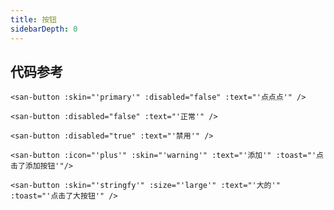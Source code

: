 ```yaml
---
title: 按钮
sidebarDepth: 0
---
```


<san-button :skin="'primary'" :disabled="false" :text="'点点点'" />

<san-button :disabled="false" :text="'正常'" />

<san-button :disabled="true" :text="'禁用'" />

<san-button :icon="'plus'" :skin="'warning'" :text="'添加'" :toast="'点击了添加按钮'"/>

<san-button :skin="'stringfy'" :size="'large'" :text="'大的'" :toast="'点击了大按钮'" />

## 代码参考


    <san-button :skin="'primary'" :disabled="false" :text="'点点点'" />

    <san-button :disabled="false" :text="'正常'" />

    <san-button :disabled="true" :text="'禁用'" />

    <san-button :icon="'plus'" :skin="'warning'" :text="'添加'" :toast="'点击了添加按钮'"/>

    <san-button :skin="'stringfy'" :size="'large'" :text="'大的'" :toast="'点击了大按钮'" />
